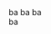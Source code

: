 <html>
<head>
  <title>Your Website Title</title>
    <!-- You can use open graph tags to customize link previews.
    Learn more: https://developers.facebook.com/docs/sharing/webmasters -->
  <meta property="og:url"           content="https://www.codee.com.ba/your-page.html" />
  <meta property="og:type"          content="website" />ba
  <meta property="og:title"         content="Your Website Title" />ba
  <meta property="og:description"   content="Your description" />ba
  <meta property="og:image"         content="https://www.codee.com.ba/path/image.jpg" />
</head>
<body>

  <!-- Load Facebook SDK for JavaScript -->
  <div id="fb-root"></div>
  <script>(function(d, s, id) {
    var js, fjs = d.getElementsByTagName(s)[0];
    if (d.getElementById(id)) return;
    js = d.createElement(s); js.id = id;
    js.src = "https://connect.facebook.net/en_US/sdk.js#xfbml=1&version=v3.0";
    fjs.parentNode.insertBefore(js, fjs);
  }(document, 'script', 'facebook-jssdk'));</script>

  <!-- Your like button code -->
  <div class="fb-like" 
    data-href="https://www.codee.com.ba/your-page.html" 
    data-layout="standard" 
    data-action="like" 
    data-show-faces="true">
  </div>

</body>
</html>ba
